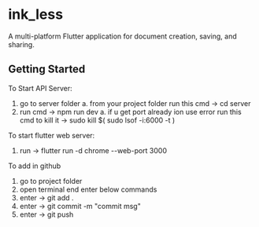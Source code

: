 # ink_less

A multi-platform Flutter application for document creation, saving, and sharing.

## Getting Started

To Start API Server:
1. go to server folder
    a. from your project folder run this cmd -> cd server
2. run cmd -> npm run dev
    a. if u get port already ion use error run this cmd to kill it -> sudo kill $( sudo lsof -i:6000 -t )

To start flutter web server: 
1. run -> flutter run -d chrome --web-port 3000

To add in github
1. go to project folder
2. open terminal end enter below commands
2. enter -> git add . 
3. enter -> git commit -m "commit msg"
4. enter -> git push

